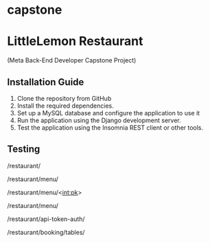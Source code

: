 # capstone

# LittleLemon Restaurant
(Meta Back-End Developer Capstone Project)

## Installation Guide
1. Clone the repository from GitHub
2. Install the required dependencies.
3. Set up a MySQL database and configure the application to use it
4. Run the application using the Django development server.
5. Test the application using the Insomnia REST client or other tools.

## Testing
/restaurant/

/restaurant/menu/

/restaurant/menu/<<int:pk>>

/restaurant/menu/

/restaurant/api-token-auth/

/restaurant/booking/tables/